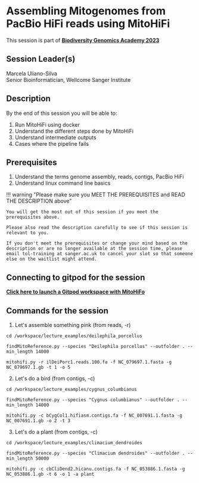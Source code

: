 # Assembling Mitogenomes from PacBio HiFi reads using MitoHiFi

This session is part of [**Biodiversity Genomics Academy 2023**](https://BGA23.org)

## Session Leader(s)

Marcela Uliano-Silva  
Senior Bioinformatician, Wellcome Sanger Institute

## Description

By the end of this session you will be able to:

1. Run MitoHiFi using docker
2. Understand the different steps done by MitoHiFi
3. Understand intermediate outputs
4. Cases where the pipeline fails

## Prerequisites

1. Understand the terms genome assembly, reads, contigs, PacBio HiFi
2. Understand linux command line basics

!!! warning "Please make sure you MEET THE PREREQUISITES and READ THE DESCRIPTION above"

    You will get the most out of this session if you meet the prerequisites above.

    Please also read the description carefully to see if this session is relevant to you.
    
    If you don't meet the prerequisites or change your mind based on the description or are no longer available at the session time, please email tol-training at sanger.ac.uk to cancel your slot so that someone else on the waitlist might attend.

 ## Connecting to gitpod for the session

**[Click here to launch a Gitpod workspace with MitoHiFo](http://gitpod.io/#https://github.com/BGAcademy23/MitoHiFi)**


## Commands for the session

1. Let's assemble something pink (from reads, -r)
   
```
cd /workspace/lecture_examples/deilephila_porcellus

findMitoReference.py --species "Deilephila porcellus" --outfolder . --min_length 14000

mitohifi.py -r ilDeiPorc1.reads.100.fa -f NC_079697.1.fasta -g NC_079697.1.gb -t 1 -o 5
```

2. Let's do a bird (from contigs, -c)

```
cd /workspace/lecture_examples/cygnus_columbianus

findMitoReference.py --species "Cygnus columbianus" --outfolder . --min_length 14000

mitohifi.py -c bCygCol1.hifiasm.contigs.fa -f NC_007691.1.fasta -g NC_007691.1.gb -o 2 -t 3

```

3. Let's do a plant (from contigs, -c)

```
cd /workspace/lecture_examples/climacium_dendroides

findMitoReference.py --species "Climacium dendroides" --outfolder . --min_length 50000

mitohifi.py -c cbCliDend2.hicanu.contigs.fa -f NC_053886.1.fasta -g NC_053886.1.gb -t 6 -o 1 -a plant

```


